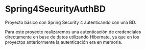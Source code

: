 # Spring4SecurityAuthBD
Proyecto básico con Spring Security 4 autenticando con una BD.
  
Para este proyecto realizaremos una autenticación de credenciales directamente en base de datos utilizando Hibernate, ya que en los proyectos anteriormente la autenticación era en memoria.
